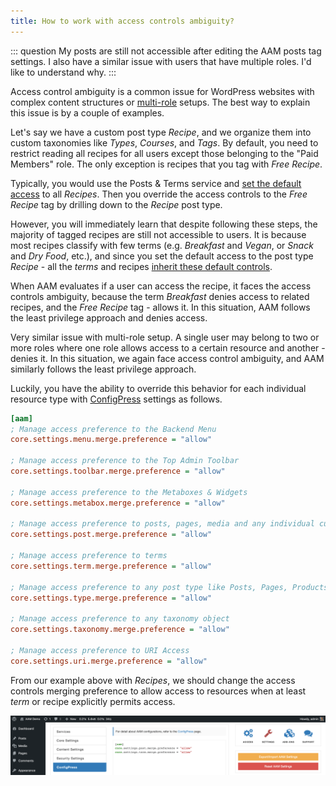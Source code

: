 ```yaml
---
title: How to work with access controls ambiguity?
---
```


::: question
My posts are still not accessible after editing the AAM posts tag settings. I also have a similar issue with users that have multiple roles. I'd like to understand why.
:::

Access control ambiguity is a common issue for WordPress websites with complex content structures or [multi-role](/plugin/advanced-access-manager/setting/multi-role-support) setups. The best way to explain this issue is by a couple of examples.

Let's say we have a custom post type _Recipe_, and we organize them into custom taxonomies like _Types_, _Courses_, and _Tags_. By default, you need to restrict reading all recipes for all users except those belonging to the "Paid Members" role. The only exception is recipes that you tag with _Free Recipe_.

Typically, you would use the Posts & Terms service and [set the default access](/plugin/premium-complete-package/content-access/manage-access-to-post-types) to all _Recipes_. Then you override the access controls to the _Free Recipe_ tag by drilling down to the _Recipe_ post type.

However, you will immediately learn that despite following these steps, the majority of tagged recipes are still not accessible to users. It is because most recipes classify with few terms (e.g. _Breakfast_ and _Vegan_, or _Snack_ and _Dry Food_, etc.), and since you set the default access to the post type _Recipe_ - all the _terms_ and recipes [inherit these default controls](/question/content-access/wordpress-content-organization).

When AAM evaluates if a user can access the recipe, it faces the access controls ambiguity, because the term _Breakfast_ denies access to related recipes, and the _Free Recipe_ tag - allows it. In this situation, AAM follows the least privilege approach and denies access.

Very similar issue with multi-role setup. A single user may belong to two or more roles where one role allows access to a certain resource and another - denies it. In this situation, we again face access control ambiguity, and AAM similarly follows the least privilege approach.

Luckily, you have the ability to override this behavior for each individual resource type with [ConfigPress](/plugin/advanced-access-manager/configpress/) settings as follows.

```ini
[aam]
; Manage access preference to the Backend Menu
core.settings.menu.merge.preference = "allow"

; Manage access preference to the Top Admin Toolbar
core.settings.toolbar.merge.preference = "allow"

; Manage access preference to the Metaboxes & Widgets
core.settings.metabox.merge.preference = "allow"

; Manage access preference to posts, pages, media and any individual custom post type
core.settings.post.merge.preference = "allow"

; Manage access preference to terms
core.settings.term.merge.preference = "allow"

; Manage access preference to any post type like Posts, Pages, Products etc
core.settings.type.merge.preference = "allow"

; Manage access preference to any taxonomy object
core.settings.taxonomy.merge.preference = "allow"

; Manage access preference to URI Access
core.settings.uri.merge.preference = "allow"
```

From our example above with _Recipes_, we should change the access controls merging preference to allow access to resources when at least  _term_ or recipe explicitly permits access.

![AAM ConfigPress Merging Preference](./assets/aam-configpress-ambiguity.png)